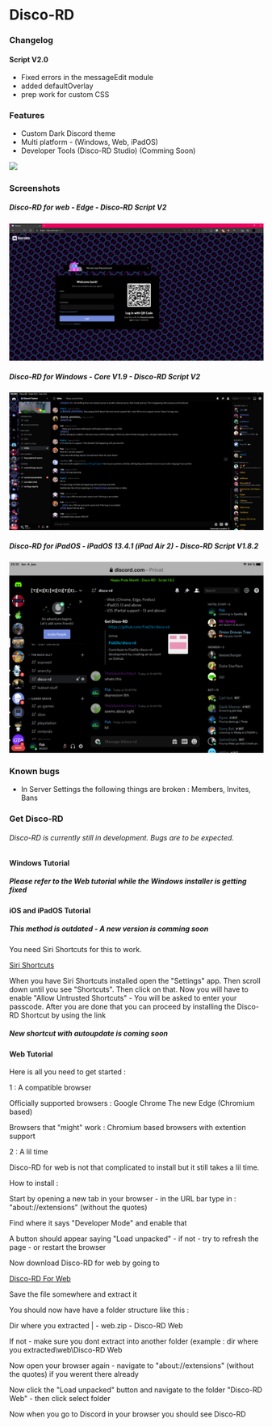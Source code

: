 # Disco-RD

### Changelog

#### Script V2.0
- Fixed errors in the messageEdit module
- added defaultOverlay
- prep work for custom CSS

### Features

- Custom Dark Discord theme
- Multi platform - (Windows, Web, iPadOS)
- Developer Tools  (Disco-RD Studio) (Comming Soon)


![](https://github.com/FiskDk/discord-security-exploiting/raw/master/disco-rd.png)

### Screenshots

##### Disco-RD for web - Edge - Disco-RD Script V2
![](https://github.com/FiskDk/disco-rd/blob/master/Assets/Web-Edge-Disco-RD-Script-2.png)

##### Disco-RD for Windows - Core V1.9 - Disco-RD Script V2
![](https://github.com/FiskDk/disco-rd/blob/master/Assets/Windows-Core-1-9-Disco-RD-Script-2.png)

##### Disco-RD for iPadOS - iPadOS 13.4.1 (iPad Air 2) - Disco-RD Script V1.8.2
![](https://github.com/FiskDk/disco-rd/blob/master/Assets/iPadOS-13-4-1-Disco-RD-Script-1-8-2.png)

### Known bugs 
- In Server Settings the following things are broken : Members, Invites, Bans

### Get Disco-RD
###### Disco-RD is currently still in development. Bugs are to be expected.

#### Windows Tutorial

##### Please refer to the Web tutorial while the Windows installer is getting fixed 

#### iOS and iPadOS Tutorial

##### This method is outdated - A new version is comming soon
You need Siri Shortcuts for this to work.

[Siri Shortcuts](https://apps.apple.com/us/app/shortcuts/id915249334)

When you have Siri Shortcuts installed open the "Settings" app.
Then scroll down until you see "Shortcuts". Then click on that.
Now you will have to enable "Allow Untrusted Shortcuts" - You will be asked to enter your passcode.
After you are done that you can proceed by installing the Disco-RD Shortcut by using the link

##### New shortcut with autoupdate is coming soon

#### Web Tutorial

Here is all you need to get started :

1 : A compatible browser

Officially supported browsers :
Google Chrome
The new Edge (Chromium based)

Browsers that "might" work :
Chromium based browsers with extention support

2 : A lil time

Disco-RD for web is not that complicated to install but it still takes a lil time.

How to install : 

Start by opening a new tab in your browser - in the URL bar type in : "about://extensions" (without the quotes)

Find where it says "Developer Mode" and enable that

A button should appear saying "Load unpacked" - if not - try to refresh the page - or restart the browser

Now download Disco-RD for web by going to

[Disco-RD For Web](https://raw.githubusercontent.com/FiskDk/discord-security-exploiting/master/Disco-RD%20For%20Web.zip)

Save the file somewhere and extract it

You should now have have a folder structure like this :

Dir where you extracted |
			 - web.zip
			 - Disco-RD Web

If not - make sure you dont extract into another folder (example : dir where you extracted\web\Disco-RD Web

Now open your browser again - navigate to "about://extensions" (without the quotes) if you werent there already

Now click the "Load unpacked" button and navigate to the folder "Disco-RD Web" - then click select folder

Now when you go to Discord in your browser you should see Disco-RD

